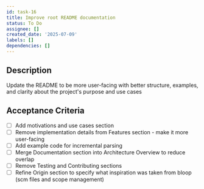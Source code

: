 ```yaml
---
id: task-16
title: Improve root README documentation
status: To Do
assignee: []
created_date: '2025-07-09'
labels: []
dependencies: []
---
```


## Description

Update the README to be more user-facing with better structure, examples, and clarity about the project's purpose and use cases

## Acceptance Criteria

- [ ] Add motivations and use cases section
- [ ] Remove implementation details from Features section - make it more user-facing
- [ ] Add example code for incremental parsing
- [ ] Merge Documentation section into Architecture Overview to reduce overlap
- [ ] Remove Testing and Contributing sections
- [ ] Refine Origin section to specify what inspiration was taken from bloop (scm files and scope management)
